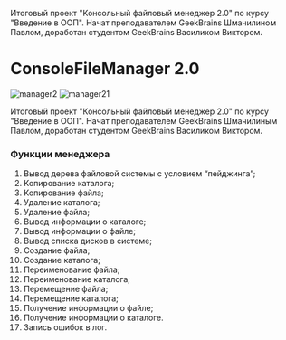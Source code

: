 
Итоговый проект "Консольный файловый менеджер 2.0" по курсу "Введение в ООП". Начат преподавателем GeekBrains Шмачилином Павлом, доработан студентом GeekBrains Василиком Виктором.
# ConsoleFileManager 2.0
![manager2](https://user-images.githubusercontent.com/104021944/183704854-41c89e12-7734-440f-9108-873d7b205889.jpg)
![manager21](https://user-images.githubusercontent.com/104021944/183704894-8b469114-0ee3-4c8d-9a77-01dd4a731c18.jpg)

Итоговый проект "Консольный файловый менеджер 2.0" по курсу "Введение в ООП". Начат преподавателем GeekBrains Шмачилиным Павлом, доработан студентом GeekBrains Василиком Виктором.
### Функции менеджера
1. Вывод дерева файловой системы с условием “пейджинга”;
2. Копирование каталога;
3. Копирование файла;
4. Удаление каталога;
5. Удаление файла;
6. Вывод информации о каталоге;
7. Вывод информации о файле;
8. Вывод списка дисков в системе;
9. Создание файла;
10. Создание каталога;
11. Переименование файла;
12. Переименование каталога;
13. Перемещение файла;
14. Перемещение каталога;
15. Получение информации о файле;
16. Получение информации о каталоге.
17. Запись ошибок в лог.